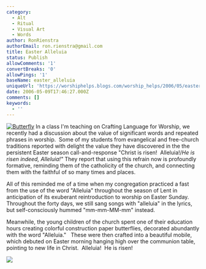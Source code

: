```yaml
---
category:
  - Alt
  - Ritual
  - Visual Art
  - Words
author: RonRienstra
authorEmail: ron.rienstra@gmail.com
title: Easter Alleluia
status: Publish
allowComments: '1'
convertBreaks: '0'
allowPings: '1'
baseName: easter_alleluia
uniqueUrl: 'https://worshiphelps.blogs.com/worship_helps/2006/05/easter_alleluia.html '
date: 2006-05-09T17:46:27.000Z
comments: []
keywords:
  - ''
---
```

[![Butterfly](https://worshiphelps.blogs.com/worship_helps/images/butterfly.gif "Butterfly")](http://worshiphelps.blogs.com/.shared/image.html?/photos/uncategorized/butterfly.gif) In a class I'm teaching on Crafting Language for Worship, we recently had a discussion about the value of significant words and repeated phrases in worship.  Some of my students from evangelical and free-church traditions reported with delight the value they have discovered in the the persistent Easter season call-and-response "Christ is risen!  Alleluia!/_He is risen indeed, Alleluia!"_ They report that using this refrain now is profoundly formative, reminding them of the catholicity of the church, and connecting them with the faithful of so many times and places.

All of this reminded me of a time when my congregation practiced a fast from the use of the word "Alleluia" throughout the season of Lent in anticipation of its exuberant reintroduction to worship on Easter Sunday.  Throughout the forty days, we still sang songs with "alleluia" in the lyrics, but self-consciously hummed "mm-mm-MM-mm" instead. 

Meanwhile, the young children of the church spent one of their education hours creating colorful construction paper butterflies, decorated abundantly with the word "Alleluia."   These were then crafted into a beautiful mobile, which debuted on Easter morning hanging high over the communion table, pointing to new life in Christ.  Alleluia!  He is risen!

![](file:///C:/DOCUME~1/RONRIE~1/LOCALS~1/Temp/moz-screenshot-2.jpg)